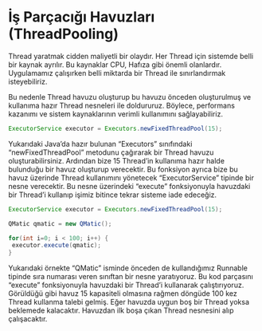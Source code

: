 # İş Parçacığı Havuzları (ThreadPooling)

Thread yaratmak cidden maliyetli bir olaydır. Her Thread için sistemde belli bir kaynak ayrılır. Bu kaynaklar CPU, Hafıza gibi önemli olanlardır. Uygulamamız çalışırken belli miktarda bir Thread ile sınırlandırmak isteyebiliriz. 

Bu nedenle Thread havuzu oluşturup bu havuzu önceden oluşturulmuş ve kullanıma hazır Thread nesneleri ile doldururuz. Böylece, performans kazanımı ve sistem kaynaklarının verimli kullanımını sağlayabiliriz.

```java
ExecutorService executor = Executors.newFixedThreadPool(15);
```

Yukarıdaki Java’da hazır bulunan “Executors” sınıfındaki “newFixedThreadPool” metodunu çağırarak bir Thread havuzu oluşturabilirsiniz. Ardından bize 15 Thread’in kullanıma hazır halde bulunduğu bir havuz oluşturup verecektir. Bu fonksiyon ayrıca bize bu havuz üzerinde Thread kullanımını yönetecek “ExecutorService” tipinde bir nesne verecektir. Bu nesne üzerindeki “execute” fonksiyonuyla havuzdaki bir Thread’i kullanıp işimiz bitince tekrar sisteme iade edeceğiz.

```java
ExecutorService executor = Executors.newFixedThreadPool(15);

QMatic qmatic = new QMatic();

for(int i=0; i < 100; i++) {
 executor.execute(qmatic);
}
```

Yukarıdaki örnekte “QMatic” isminde önceden de kullandığımız Runnable tipinde sıra numarası veren sınıftan bir nesne yaratıyoruz. Bu kod parçasını “execute” fonksiyonuyla havuzdaki bir Thread’i kullanarak çalıştırıyoruz. Görüldüğü gibi havuz 15 kapasiteli olmasına rağmen döngüde 100 kez Thread kullanma talebi gelmiş. Eğer havuzda uygun boş bir Thread yoksa beklemede kalacaktır. Havuzdan ilk boşa çıkan Thread nesnesini alıp çalışacaktır.

